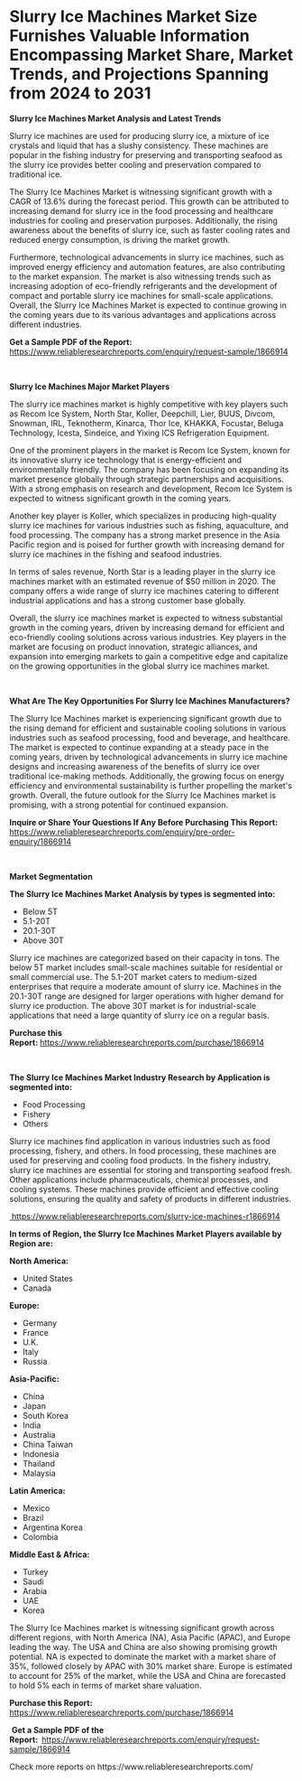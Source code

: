 <p><h1>Slurry Ice Machines Market Size Furnishes Valuable Information Encompassing Market Share, Market Trends, and Projections Spanning from 2024 to 2031</h1></p><p><strong>Slurry Ice Machines Market Analysis and Latest Trends</strong></p>
<p><p>Slurry ice machines are used for producing slurry ice, a mixture of ice crystals and liquid that has a slushy consistency. These machines are popular in the fishing industry for preserving and transporting seafood as the slurry ice provides better cooling and preservation compared to traditional ice.</p><p>The Slurry Ice Machines Market is witnessing significant growth with a CAGR of 13.6% during the forecast period. This growth can be attributed to increasing demand for slurry ice in the food processing and healthcare industries for cooling and preservation purposes. Additionally, the rising awareness about the benefits of slurry ice, such as faster cooling rates and reduced energy consumption, is driving the market growth.</p><p>Furthermore, technological advancements in slurry ice machines, such as improved energy efficiency and automation features, are also contributing to the market expansion. The market is also witnessing trends such as increasing adoption of eco-friendly refrigerants and the development of compact and portable slurry ice machines for small-scale applications. Overall, the Slurry Ice Machines Market is expected to continue growing in the coming years due to its various advantages and applications across different industries.</p></p>
<p><strong>Get a Sample PDF of the Report:&nbsp;</strong> <a href="https://www.reliableresearchreports.com/enquiry/request-sample/1866914">https://www.reliableresearchreports.com/enquiry/request-sample/1866914</a></p>
<p>&nbsp;</p>
<p><strong>Slurry Ice Machines Major Market Players</strong></p>
<p><p>The slurry ice machines market is highly competitive with key players such as Recom Ice System, North Star, Koller, Deepchill, Lier, BUUS, Divcom, Snowman, IRL, Teknotherm, Kinarca, Thor Ice, KHAKKA, Focustar, Beluga Technology, Icesta, Sindeice, and Yixing ICS Refrigeration Equipment.</p><p>One of the prominent players in the market is Recom Ice System, known for its innovative slurry ice technology that is energy-efficient and environmentally friendly. The company has been focusing on expanding its market presence globally through strategic partnerships and acquisitions. With a strong emphasis on research and development, Recom Ice System is expected to witness significant growth in the coming years.</p><p>Another key player is Koller, which specializes in producing high-quality slurry ice machines for various industries such as fishing, aquaculture, and food processing. The company has a strong market presence in the Asia Pacific region and is poised for further growth with increasing demand for slurry ice machines in the fishing and seafood industries.</p><p>In terms of sales revenue, North Star is a leading player in the slurry ice machines market with an estimated revenue of $50 million in 2020. The company offers a wide range of slurry ice machines catering to different industrial applications and has a strong customer base globally.</p><p>Overall, the slurry ice machines market is expected to witness substantial growth in the coming years, driven by increasing demand for efficient and eco-friendly cooling solutions across various industries. Key players in the market are focusing on product innovation, strategic alliances, and expansion into emerging markets to gain a competitive edge and capitalize on the growing opportunities in the global slurry ice machines market.</p></p>
<p>&nbsp;</p>
<p><strong>What Are The Key Opportunities For Slurry Ice Machines Manufacturers?</strong></p>
<p><p>The Slurry Ice Machines market is experiencing significant growth due to the rising demand for efficient and sustainable cooling solutions in various industries such as seafood processing, food and beverage, and healthcare. The market is expected to continue expanding at a steady pace in the coming years, driven by technological advancements in slurry ice machine designs and increasing awareness of the benefits of slurry ice over traditional ice-making methods. Additionally, the growing focus on energy efficiency and environmental sustainability is further propelling the market's growth. Overall, the future outlook for the Slurry Ice Machines market is promising, with a strong potential for continued expansion.</p></p>
<p><strong>Inquire or Share Your Questions If Any Before Purchasing This Report:</strong> <a href="https://www.reliableresearchreports.com/enquiry/pre-order-enquiry/1866914">https://www.reliableresearchreports.com/enquiry/pre-order-enquiry/1866914</a></p>
<p>&nbsp;</p>
<p><strong>Market Segmentation</strong></p>
<p><strong>The Slurry Ice Machines Market Analysis by types is segmented into:</strong></p>
<p><ul><li>Below 5T</li><li>5.1-20T</li><li>20.1-30T</li><li>Above 30T</li></ul></p>
<p><p>Slurry ice machines are categorized based on their capacity in tons. The below 5T market includes small-scale machines suitable for residential or small commercial use. The 5.1-20T market caters to medium-sized enterprises that require a moderate amount of slurry ice. Machines in the 20.1-30T range are designed for larger operations with higher demand for slurry ice production. The above 30T market is for industrial-scale applications that need a large quantity of slurry ice on a regular basis.</p></p>
<p><strong>Purchase this Report:&nbsp;</strong><a href="https://www.reliableresearchreports.com/purchase/1866914">https://www.reliableresearchreports.com/purchase/1866914</a></p>
<p>&nbsp;</p>
<p><strong>The Slurry Ice Machines Market Industry Research by Application is segmented into:</strong></p>
<p><ul><li>Food Processing</li><li>Fishery</li><li>Others</li></ul></p>
<p><p>Slurry ice machines find application in various industries such as food processing, fishery, and others. In food processing, these machines are used for preserving and cooling food products. In the fishery industry, slurry ice machines are essential for storing and transporting seafood fresh. Other applications include pharmaceuticals, chemical processes, and cooling systems. These machines provide efficient and effective cooling solutions, ensuring the quality and safety of products in different industries.</p></p>
<p><a href="https://www.reliableresearchreports.com/slurry-ice-machines-r1866914">&nbsp;https://www.reliableresearchreports.com/slurry-ice-machines-r1866914</a></p>
<p><strong>In terms of Region, the Slurry Ice Machines Market Players available by Region are:</strong></p>
<p>
    <p> <strong> North America: </strong>
        <ul>
            <li>United States</li>
            <li>Canada</li>
        </ul>
        </p> 
    <p> <strong> Europe: </strong>
        <ul>
            <li>Germany</li>
            <li>France</li>
            <li>U.K.</li>
            <li>Italy</li>
            <li>Russia</li>
        </ul>
        </p> 
    <p> <strong> Asia-Pacific: </strong>
        <ul>
            <li>China</li>
            <li>Japan</li>
            <li>South Korea</li>
            <li>India</li>
            <li>Australia</li>
            <li>China Taiwan</li>
            <li>Indonesia</li>
            <li>Thailand</li>
            <li>Malaysia</li>
        </ul>
        </p> 
    <p> <strong> Latin America: </strong>
        <ul>
            <li>Mexico</li>
            <li>Brazil</li>
            <li>Argentina Korea</li>
            <li>Colombia</li>
        </ul>
        </p> 
    <p> <strong> Middle East & Africa: </strong>
        <ul>
            <li>Turkey</li>
            <li>Saudi</li>
            <li>Arabia</li>
            <li>UAE</li>
            <li>Korea</li>
        </ul>
    </p>
    </p>
<p><p>The Slurry Ice Machines market is witnessing significant growth across different regions, with North America (NA), Asia Pacific (APAC), and Europe leading the way. The USA and China are also showing promising growth potential. NA is expected to dominate the market with a market share of 35%, followed closely by APAC with 30% market share. Europe is estimated to account for 25% of the market, while the USA and China are forecasted to hold 5% each in terms of market share valuation.</p></p>
<p><strong>Purchase this Report: </strong><a href="https://www.reliableresearchreports.com/purchase/1866914">https://www.reliableresearchreports.com/purchase/1866914</a></p>
<p>&nbsp;<strong>Get a Sample PDF of the Report:&nbsp;&nbsp;</strong><a href="https://www.reliableresearchreports.com/enquiry/request-sample/1866914">https://www.reliableresearchreports.com/enquiry/request-sample/1866914</a></p>
<p><strong></strong></p>
<p>Check more reports on https://www.reliableresearchreports.com/</p>